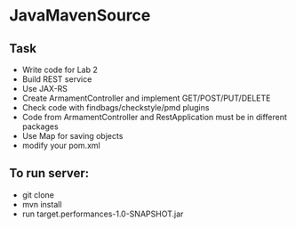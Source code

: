 # JavaMavenSource
## Task
- Write code for Lab 2
- Build REST service
- Use JAX-RS
- Create ArmamentController and implement GET/POST/PUT/DELETE
- Check code with findbags/checkstyle/pmd plugins
- Code from ArmamentController and RestApplication must be in different packages
- Use Map for saving objects
- modify your pom.xml
## To run server:
- git clone
- mvn install
- run target.performances-1.0-SNAPSHOT.jar
